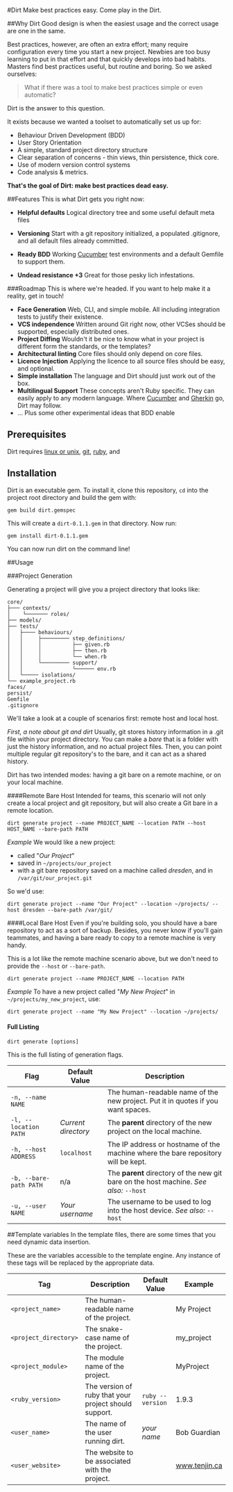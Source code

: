 #Dirt
Make best practices easy. Come play in the Dirt.

##Why Dirt
Good design is when the easiest usage and the correct usage are one in the same. 

Best practices, however, are often an extra effort; many require configuration every time you start a new project.
Newbies are too busy learning to put in that effort and that quickly develops into bad habits. 
Masters find best practices useful, but routine and boring. So we asked ourselves:
 
> What if there was a tool to make best practices simple or even automatic? 

Dirt is the answer to this question.

It exists because we wanted a toolset to automatically set us up for:
 - Behaviour Driven Development (BDD)
 - User Story Orientation
 - A simple, standard project directory structure
 - Clear separation of concerns - thin views, thin persistence, thick core. 
 - Use of modern version control systems 
 - Code analysis & metrics.  
 
**That's the goal of Dirt: make best practices dead easy.** 

##Features
This is what Dirt gets you right now:

 - **Helpful defaults** Logical directory tree and some useful default meta files
 
 - **Versioning** Start with a git repository initialized, a populated .gitignore, and all default files already committed. 
 
 - **Ready BDD** Working [Cucumber](https://github.com/cucumber/cucumber) test environments and a default Gemfile to support them.

 - **Undead resistance +3** Great for those pesky lich infestations.
 
###Roadmap
This is where we're headed. If you want to help make it a reality, get in touch!

 - **Face Generation** Web, CLI, and simple mobile. All including integration tests to justify their existence.  
 - **VCS independence** Written around Git right now, other VCSes should be supported, especially distributed ones. 
 - **Project Diffing** Wouldn't it be nice to know what in your project is different form the standards, or the templates?
 - **Architectural linting** Core files should only depend on core files. 
 - **Licence Injection** Applying the licence to all source files should be easy, and optional.   
 - **Simple installation** The language and Dirt should just work out of the box. 
 - **Multilingual Support** These concepts aren't Ruby specific. They can easily apply to any modern language. Where [Cucumber](https://github.com/cucumber/cucumber) and [Gherkin](https://github.com/cucumber/cucumber/wiki/Gherkin) go, Dirt may follow. 
 - ... Plus some other experimental ideas that BDD enable

## Prerequisites
Dirt requires [linux or unix](http://www.ubuntu.com/), [git](http://git-scm.com/book/en/v2/Getting-Started-Installing-Git), [ruby](https://www.ruby-lang.org/en/documentation/installation/), and


## Installation
Dirt is an executable gem. To install it, clone this repository, `cd` into the project root directory and build the gem with:
```
gem build dirt.gemspec
```

This will create a `dirt-0.1.1.gem` in that directory. Now run:

```
gem install dirt-0.1.1.gem
```

You can now run dirt on the command line!

##Usage

###Project Generation

Generating a project will give you a project directory that looks like:

```
core/
├─── contexts/
│    └─────── roles/
├── models/
├── tests/
│   ├──── behaviours/
│   │     ├───────── step_definitions/
│   │     │          ├── given.rb
│   │     │          ├── then.rb
│   │     │          └── when.rb
│   │     └───────── support/
│   │                └────── env.rb
│   └───── isolations/
└── example_project.rb
faces/
persist/
Gemfile
.gitignore
```

We'll take a look at a couple of scenarios first: remote host and local host. 

*First, a note about git and dirt*
Usually, git stores history information in a .git file within your project directory. You can make a *bare* that is a 
folder with just the history information, and no actual project files. Then, you can point multiple regular git 
repository's to the bare, and it can act as a shared history.   

Dirt has two intended modes: having a git bare on a remote machine, or on your local machine. 

####Remote Bare Host
Intended for teams, this scenario will not only create a local project and git repository, but will also create a 
Git bare in a remote location. 
```
dirt generate project --name PROJECT_NAME --location PATH --host HOST_NAME --bare-path PATH
```

*Example*
We would like a new project:
 - called "*Our Project*"
 - saved in `~/projects/our_project`
 - with a git bare repository saved on a machine called *dresden*, and in `/var/git/our_project.git` 
 
So we'd use:

```
dirt generate project --name "Our Project" --location ~/projects/ --host dresden --bare-path /var/git/ 
```

####Local Bare Host
Even if you're building solo, you should have a bare repository to act as a sort of backup. Besides, you never know if you'll gain 
teammates, and having a bare ready to copy to a remote machine is very handy.   

This is a lot like the remote machine scenario above, but we don't need to provide the `--host` or `--bare-path`.

```
dirt generate project --name PROJECT_NAME --location PATH
```

*Example*
To have a new project called "*My New Project*" in `~/projects/my_new_project`, use:

```
dirt generate project --name "My New Project" --location ~/projects/
```

#### Full Listing
```
dirt generate [options]
```

This is the full listing of generation flags. 

| Flag                   | Default Value       | Description                                                                        |
| ---------------------- | -----------------   | ---------------------------------------------------------------------------------- |
| `-n, --name NAME`      |                     | The human-readable name of the new project. Put it in quotes if you want spaces.   |
| `-l, --location PATH`  | *Current directory* | The **parent** directory of the new project on the local machine.                  |
| `-h, --host ADDRESS`   | `localhost`         | The IP address or hostname of the machine where the bare repository will be kept.  |
| `-b, --bare-path PATH` | n/a                 | The **parent** directory of the new git bare on the host machine. _See also:_ `--host` |
| `-u, --user NAME`      | *Your username*     | The username to be used to log into the host device. _See also:_ `--host`          |

##Template variables
In the template files, there are some times that you need dynamic data insertion. 

These are the variables accessible to the template engine. Any instance of these tags will be replaced by the appropriate data.  

| Tag                   | Description                                           | Default Value              | Example       |
| --------------------- | ----------------------------------------------------- | -------------------------- | ------------- |
| `<project_name>`      | The human-readable name of the project.               |                            | My Project    |
| `<project_directory>` | The snake-case name of the project.                   |                            | my_project    |
| `<project_module>`    | The module name of the project.                       |                            | MyProject     |
| `<ruby_version>`      | The version of ruby that your project should support. | `ruby --version`           | 1.9.3         |
| `<user_name>`         | The name of the user running dirt.                    | _your name_                | Bob Guardian  |
| `<user_website>`      | The website to be associated with the project.        |                            | www.tenjin.ca |
